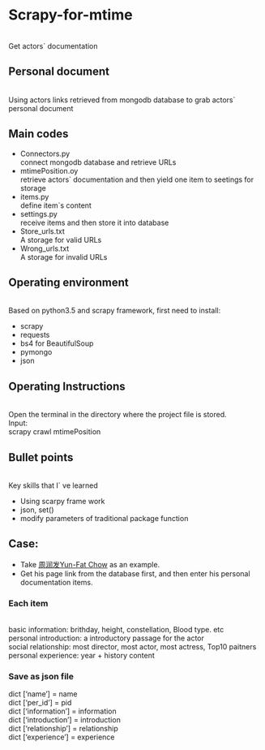 # Scrapy-for-mtime
<br>Get actors\` documentation
## Personal document
<br>Using actors links retrieved from mongodb database to grab actors\` personal document
<br>
## Main codes
* Connectors.py <br>
connect mongodb database and retrieve URLs 
* mtimePosition.oy
  <br>  retrieve actors\` documentation and then yield one item to seetings for storage
* items.py
	<br>  define item`s content
* settings.py
	<br>  receive items and then store it into database
* Store_urls.txt
	<br>  A storage for valid URLs
* Wrong_urls.txt
	<br>  A storage for invalid URLs


## Operating environment
<br>Based on python3.5 and scrapy framework, first need to install:
* scrapy
* requests
* bs4 for BeautifulSoup
* pymongo
* json

## Operating Instructions
<br>Open the terminal in the directory where the project file is stored.
<br>Input:
	<br>scrapy crawl mtimePosition

## Bullet points
<br>Key skills that I` ve learned
* Using scarpy frame work
* json, set()
* modify parameters of traditional package function

## Case:
* Take [周润发Yun-Fat Chow](http://people.mtime.com/893535/details.html) as an example.
* Get his page link from the database first, and then enter his personal documentation items.

### Each item
<br>basic information: brithday, height, constellation, Blood type. etc
<br>personal introduction: a introductory passage for the actor
<br>social relationship: most director, most actor, most actress, Top10 paitners
<br>personal experience: year + history content

### Save as json file
dict [‘name’] = name
<br>dict [‘per_id’] = pid
<br>dict [‘information’] = information
<br>dict [‘introduction’] = introduction
<br>dict [‘relationship’] = relationship
<br>dict [‘experience’] = experience

